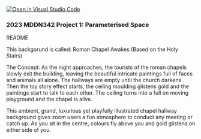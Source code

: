 [![Open in Visual Studio Code](https://classroom.github.com/assets/open-in-vscode-c66648af7eb3fe8bc4f294546bfd86ef473780cde1dea487d3c4ff354943c9ae.svg)](https://classroom.github.com/online_ide?assignment_repo_id=10326179&assignment_repo_type=AssignmentRepo)
### 2023 MDDN342 Project 1: Parameterised Space

README

This backgorund is called: Roman Chapel Awakes (Based on the Holy Stairs)

The Concept:
As the night approaches, the tourists of the roman chapels slowly exit the building, leaving the beautiful intricate paintings full of faces and animals all alone. The hallways are empty until the church darkens. Then the toy story effect starts, the ceiling moulding glistens gold and the paintings start to talk to each other. The ceiling turns into a full on moving playground and the chapel is alive. 

This ambient, grand, luxurious yet playfully illustrated chapel hallway background gives zoom users a fun atmosphere to conduct any meeting or catch up. As you sit in the centre, colours fly above you and gold glistens on either side of you. 






